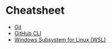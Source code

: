# Cheatsheet

- [Git](./git.md)
- [GitHub CLI](./gh-cli.md)
- [Windows Subsystem for Linux (WSL)](./wsl.md)
